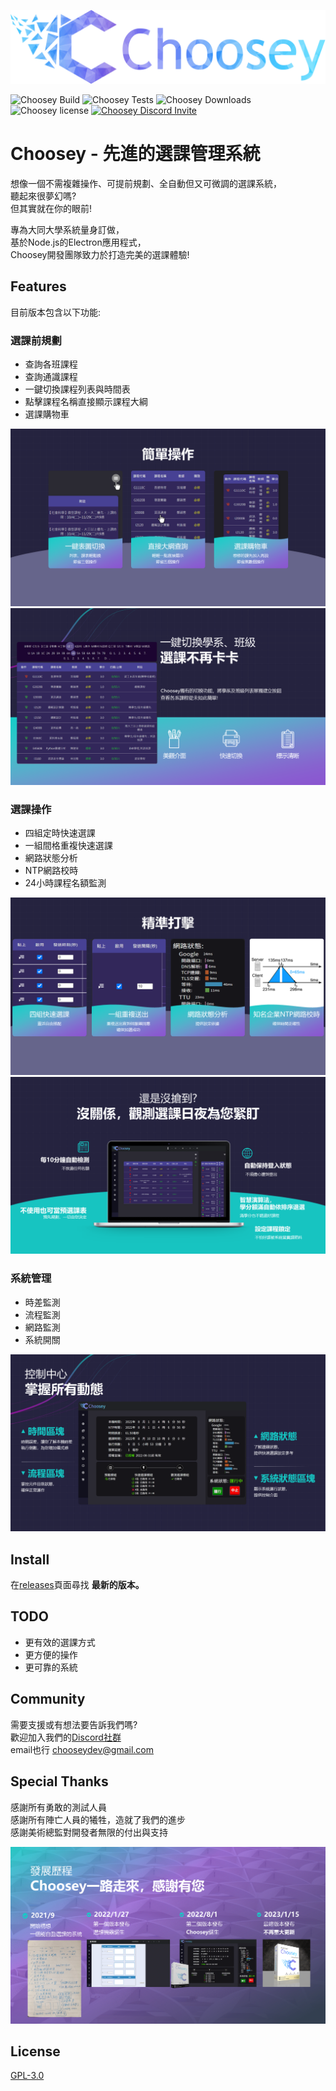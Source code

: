 <p align="center">
    <img src="src/icon/logoWithName.png">
    <br/>
</p>

![Choosey Build](https://img.shields.io/badge/build-passing-successimportant)
![Choosey Tests](https://img.shields.io/badge/passed%20tests-18-success)
![Choosey Downloads](https://img.shields.io/github/downloads/jerry88897/Choosey/total?color=success)
![Choosey license](https://img.shields.io/github/license/jerry88897/Choosey)
[![Choosey Discord Invite](https://img.shields.io/discord/1002608305220362412?color=%237289DA&label=chat&logo=discord&logoColor=white)](https://discord.gg/29AbBJ48Hk)
# Choosey - 先進的選課管理系統


想像一個不需複雜操作、可提前規劃、全自動但又可微調的選課系統，<br />
聽起來很夢幻嗎?<br />
但其實就在你的眼前!

專為大同大學系統量身訂做，<br />
基於Node.js的Electron應用程式，<br />
Choosey開發團隊致力於打造完美的選課體驗!

## Features
目前版本包含以下功能:

### 選課前規劃
* 查詢各班課程
* 查詢通識課程
* 一鍵切換課程列表與時間表
* 點擊課程名稱直接顯示課程大綱
* 選課購物車
<p align="center">
    <img src="READMEimg/f1.png">
    <br/>
    <img src="READMEimg/f2.png">
</p>

### 選課操作
* 四組定時快速選課
* 一組間格重複快速選課
* 網路狀態分析
* NTP網路校時
* 24小時課程名額監測

<p align="center">
    <img src="READMEimg/f3.png">
    <br/>
    <img src="READMEimg/f4.png">
</p>

### 系統管理
* 時差監測
* 流程監測
* 網路監測
* 系統開關

<p align="center">
    <img src="READMEimg/f5.png">
</p>

## Install
在[releases](https://github.com/jerry88897/Choosey/releases)頁面尋找 **最新的版本。**
## TODO
* 更有效的選課方式
* 更方便的操作
* 更可靠的系統
## Community
需要支援或有想法要告訴我們嗎?<br />
歡迎加入我們的[Discord社群](https://discord.gg/29AbBJ48Hk)<br />
email也行 chooseydev@gmail.com
## Special Thanks
感謝所有勇敢的測試人員<br />
感謝所有陣亡人員的犧牲，造就了我們的進步<br />
感謝美術總監對開發者無限的付出與支持

<p align="center">
    <img src="READMEimg/ChooseyPath.png">
</p>

## License
[GPL-3.0](https://github.com/jerry88897/Choosey/blob/main/LICENSE)
